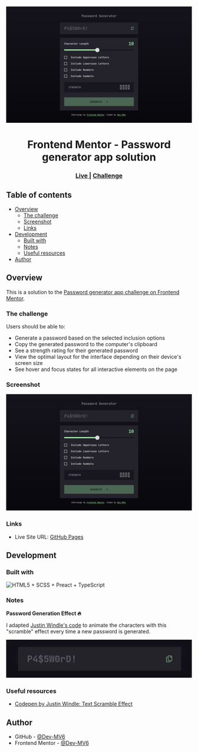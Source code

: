 ![](./screenshot.png)

<h1 align="center">Frontend Mentor - Password generator app solution</h1>

<div align="center">
  <h3>
    <a href="https://dev-mv6.github.io/Frontend-Mentor-Challenges/Password%20generator%20app">
      Live
    </a>
    <span> | </span>
    <a href="https://www.frontendmentor.io/challenges/password-generator-app-Mr8CLycqjh">
      Challenge
    </a>
   <!-- <span> | </span>
    <a href="">
      Solution
    </a> -->
  </h3>
</div>

## Table of contents

- [Overview](#overview)
  - [The challenge](#the-challenge)
  - [Screenshot](#screenshot)
  - [Links](#links)
- [Development](#development)
  - [Built with](#built-with)
  - [Notes](#notes)
  - [Useful resources](#useful-resources)
- [Author](#author)

## Overview

This is a solution to the [Password generator app challenge on Frontend Mentor](https://www.frontendmentor.io/challenges/password-generator-app-Mr8CLycqjh).

### The challenge

Users should be able to:

- Generate a password based on the selected inclusion options
- Copy the generated password to the computer's clipboard
- See a strength rating for their generated password
- View the optimal layout for the interface depending on their device's screen size
- See hover and focus states for all interactive elements on the page

### Screenshot

![](./screenshot.png)

### Links

<!-- - Solution URL: [Frontend Mentor Solution]() -->
- Live Site URL: [GitHub Pages](https://dev-mv6.github.io/Frontend-Mentor-Challenges/Password%20generator%20app)

## Development

### Built with

<img src="https://skillicons.dev/icons?i=html,scss,react,typescript" title="HTML5 + SCSS + Preact + TypeScript">

### Notes

**Password Generation Effect 🔥**

I adapted [Justin Windle's code](https://codepen.io/soulwire/pen/mEMPrK) to animate the characters with this "scramble" effect every time a new password is generated.

![](./effect.webp)

### Useful resources

- [Codepen by Justin Windle: Text Scramble Effect](https://codepen.io/soulwire/pen/mEMPrK)

## Author

- GitHub - [@Dev-MV6](https://github.com/Dev-MV6)
- Frontend Mentor - [@Dev-MV6](https://www.frontendmentor.io/profile/Dev-MV6)
